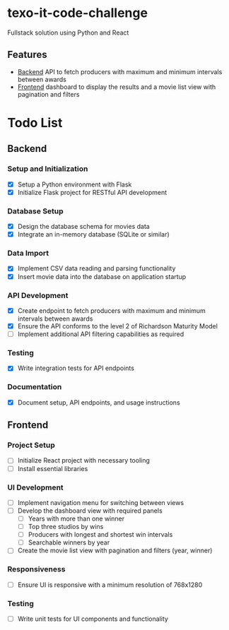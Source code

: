 # texo-it-code-challenge
Fullstack solution using Python and React

## Features
- [Backend](backend/README.md) API to fetch producers with maximum and minimum intervals between awards
- [Frontend](frontend/README.md) dashboard to display the results and a movie list view with pagination and filters

# Todo List

## Backend

### Setup and Initialization
- [x] Setup a Python environment with Flask
- [x] Initialize Flask project for RESTful API development

### Database Setup
- [x] Design the database schema for movies data
- [x] Integrate an in-memory database (SQLite or similar)

### Data Import
- [x] Implement CSV data reading and parsing functionality
- [x] Insert movie data into the database on application startup

### API Development
- [x] Create endpoint to fetch producers with maximum and minimum intervals between awards
- [x] Ensure the API conforms to the level 2 of Richardson Maturity Model
- [ ] Implement additional API filtering capabilities as required

### Testing
- [x] Write integration tests for API endpoints

### Documentation
- [x] Document setup, API endpoints, and usage instructions

## Frontend

### Project Setup
- [ ] Initialize React project with necessary tooling
- [ ] Install essential libraries 

### UI Development
- [ ] Implement navigation menu for switching between views
- [ ] Develop the dashboard view with required panels
  - [ ] Years with more than one winner
  - [ ] Top three studios by wins
  - [ ] Producers with longest and shortest win intervals
  - [ ] Searchable winners by year
- [ ] Create the movie list view with pagination and filters (year, winner)

### Responsiveness
- [ ] Ensure UI is responsive with a minimum resolution of 768x1280

### Testing
- [ ] Write unit tests for UI components and functionality

